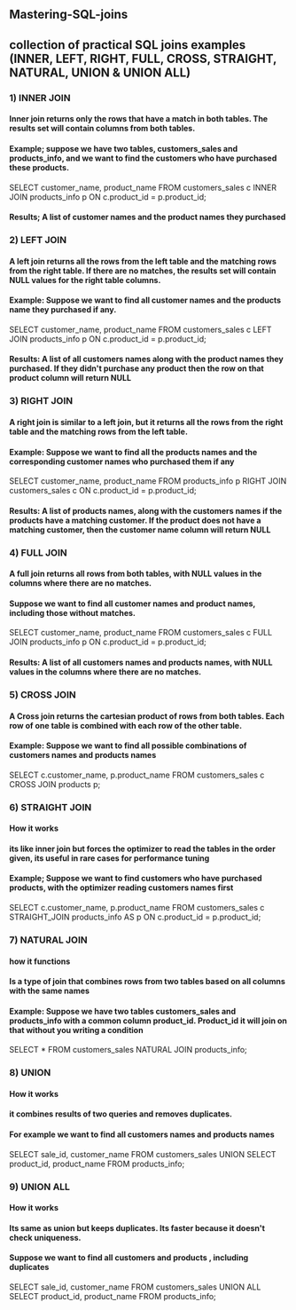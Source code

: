 
## Mastering-SQL-joins
## collection of practical SQL joins examples (INNER, LEFT, RIGHT, FULL, CROSS, STRAIGHT, NATURAL, UNION & UNION ALL)

### 1) INNER JOIN
#### Inner join returns only the rows that have a match in both tables. The results set will contain columns from both tables.
#### Example; suppose we have two tables, customers_sales and products_info, and we want to find the customers who have purchased these products.


SELECT 
   customer_name,
   product_name
FROM customers_sales c
INNER JOIN products_info p
ON c.product_id = p.product_id;
 
#### Results; A list of customer names and the product names they purchased


### 2) LEFT JOIN
#### A left join returns all the rows from the left table and the matching rows from the right table. If there are no matches, the results set will contain NULL values for the right table columns.
#### Example: Suppose we want to find all customer names and the products name they purchased if any.


SELECT 
   customer_name,
   product_name
FROM customers_sales c
LEFT JOIN products_info p
ON c.product_id = p.product_id;

#### Results: A list of all customers names along with the product names they purchased. If they didn't purchase any product then the row on that product column will return NULL


### 3) RIGHT JOIN 
#### A right join is similar to a left join, but it returns all the rows from the right table and the matching rows from the left table.
#### Example: Suppose we want to find all the products names and the corresponding customer names who purchased them if any


SELECT
      customer_name,
      product_name
FROM products_info p
RIGHT JOIN customers_sales c
ON c.product_id = p.product_id;

#### Results: A list of products names, along with the customers names if the products have a matching customer. If the product does not have a matching customer, then the customer name column will return NULL

### 4) FULL JOIN
#### A full join returns all rows from both tables, with NULL values in the columns where there are no matches.
#### Suppose we want to find all customer names and product names, including those without matches.


SELECT 
      customer_name,
      product_name
FROM customers_sales c
FULL JOIN products_info p
ON c.product_id = p.product_id;

#### Results: A list of all customers names and products names, with NULL values in the columns where there are no matches.

### 5) CROSS JOIN 
#### A Cross join returns the cartesian product of rows from both tables. Each row of one table is combined with each row of the other table.
#### Example: Suppose we want to find all possible combinations of customers names and products names


SELECT
     c.customer_name,
     p.product_name
FROM customers_sales c
CROSS JOIN products p;

### 6) STRAIGHT JOIN 
#### How it works
#### its like inner join but forces the optimizer to read the tables in the order given, its useful in rare cases for performance tuning
#### Example; Suppose we want to find customers who have purchased products, with the optimizer reading customers names first


SELECT
    c.customer_name,
    p.product_name
FROM customers_sales c
STRAIGHT_JOIN products_info AS  p
ON c.product_id = p.product_id;


### 7) NATURAL JOIN
#### how it functions
#### Is a type of join that combines rows from two tables based on all columns with the same names
#### Example: Suppose we have two tables customers_sales and products_info with a common column product_id. Product_id it will join on that without you writing a condition


SELECT *
FROM customers_sales
NATURAL JOIN products_info;


### 8) UNION
#### How it works
#### it combines results of two queries and removes duplicates. 
#### For example we want to find all customers names and products names


SELECT sale_id,
customer_name
FROM customers_sales
UNION
SELECT product_id,
product_name
FROM products_info;

### 9) UNION ALL
#### How it works
#### Its same as union but keeps duplicates. Its faster because it doesn't check uniqueness.
#### Suppose we want to find all customers and products , including duplicates 


SELECT sale_id,
customer_name
FROM customers_sales
UNION ALL
SELECT product_id,
product_name
FROM products_info;
